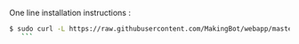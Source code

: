 One line installation instructions :

   ```bash
   $ sudo curl -L https://raw.githubusercontent.com/MakingBot/webapp/master/poppy/setup.sh
      ```
